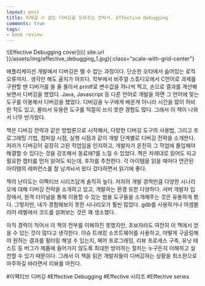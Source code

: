 ```yaml
---
layout: post
title: 피해갈 수 없는 디버깅을 도와주는 전략서, Effective Debugging
comments: true
tags:
- book review
---
```


![Effective Debugging cover]({{ site.url }}/assets/img/effective_debugging_1.jpg){:class="scale-with-grid-center"}

애플리케이션 개발에서 디버깅은 뗄 수 없는 과정이다. 단순한 오타에서 숨어있는 로직 오류까지.. 생각만 해도 골치가 아프다. 학부에서 비주얼 스튜디오에서 C언어로 과제를 구현할 땐 디버거를 쓸 줄 몰라서 printf로 변수값을 하나씩 찍고, 손으로 결과를 계산해보면서 디버깅을 했었다. Java, Javascript 등 다른 언어로 개발을 하면 그 언어에 맞는 도구를 이용해서 디버깅을 했었다. 디버깅을 누구에게 배운게 아니라 시간을 많이 허비한 적도 있고, 몰라서 유용한 도구를 적절히 쓰지 못한 경험도 많다. 그래서 이 책이 나와서 너무 반가웠다.  

책은 디버깅 전략과 같은 방법론으로 시작해서, 다양한 디버깅 도구의 사용법, 그리고 프로그래밍 기법, 컴파일 시점, 실행 시점과 같이 개발 단계별로 디버깅 전략을 소개한다. 저자가 디버깅이 굉장히 고된 작업임을 인지하고, 개발자가 온전히 그 작업에 몰입해야 해결할 수 있다는 것을 강조해서 동료애?를 느낄 수 있었다. 책은 차례대로 읽어도 되고 필요한 챕터를 먼저 읽어도 되는데, 후자를 추천한다. 각 아이템을 읽을 때마다 연관된 아이템의 레퍼런스를 잘 남겨놔서 왔다 갔다하면서 읽기에 좋다.  

책의 난이도는 이펙티브 시리즈답게 솔직히 높다. 저자의 개발 경력만큼 다양한 시나리오에 대해 디버깅 전략을 소개하고 있고, 개발하는 환경 또한 다양하다. 서버 개발자 입장에서, 원격 터미널을 통해 이용할 수 있는 범용 도구들을 소개해주는 것은 유용하게 봤다. 그렇지만, 내가 경험해보지 못한 시나리오가 훨씬 많았다. gdb를 사용하거나 어셈블리어 레벨에서 코드를 살펴보는 것은 꽤 생소했다.  

아직 경력이 적어서 이 책의 전부를 이해하진 못했지만, 초보자라도 여전히 이 책에서 얻을 수 있는 것이 많다고 생각한다. 이슈 트래킹 소프트웨어를 사용하고, 어떻게 구글링해야 원하는 결과를 필터링 해낼 수 있는지, 페어 프로그래밍, 리뷰 프로세스 구축, 유닛 테스트 등 버그가 제품에 들어가지 않도록 최대한 방어하는 절차는 누구든지 이해하고 실천할 수 있기 때문이다. 그래서 이 책을 읽은 개발자들이 디버깅하는 상황을 최소한으로 마주하길 바라면서 리뷰를 마친다.  

#이펙티브 디버깅 #Effective Debugging #Effective 시리즈 #Effective series
